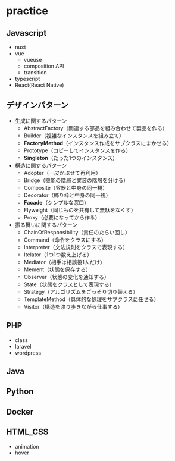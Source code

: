 # practice

## Javascript
 * nuxt
 * vue
   - vueuse
   - composition API
   - transition
 * typescript
 * React(React Native)

## デザインパターン
 * 生成に関するパターン
   - AbstractFactory（関連する部品を組み合わせて製品を作る）
   - Builder（複雑なインスタンスを組み立て）
   - **FactoryMethod**（インスタンス作成をサブクラスにまかせる）
   - Prototype（コピーしてインスタンスを作る）
   - **Singleton**（たった1つのインスタンス）
 * 構造に関するパターン
   - Adopter（一皮かぶせて再利用）
   - Bridge（機能の階層と実装の階層を分ける）
   - Composite（容器と中身の同一視）
   - Decorator（飾り枠と中身の同一視）
   - **Facade**（シンプルな窓口）
   - Flyweight（同じものを共有して無駄をなくす）
   - Proxy（必要になってから作る）
 * 振る舞いに関するパターン
   - ChainOfResponsibility（責任のたらい回し）
   - Command（命令をクラスにする）
   - Interpreter（文法規則をクラスで表現する）
   - Itelator（1つ1つ数え上げる）
   - Mediator（相手は相談役1人だけ）
   - Mement（状態を保存する）
   - Observer（状態の変化を通知する）
   - State（状態をクラスとして表現する）
   - Strategy（アルゴリズムをごっそり切り替える）
   - TemplateMethod（具体的な処理をサブクラスに任せる）
   - Visitor（構造を渡り歩きながら仕事する）

## PHP
 * class
 * laravel
 * wordpress

## Java

## Python

## Docker

## HTML_CSS
 * animation
 * hover